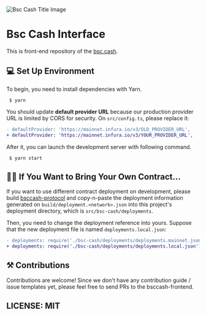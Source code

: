![Bsc Cash Title Image](https://raw.githubusercontent.com/Bsc-Cash/bsccash-protocol/master/assets/bg.jpeg)

# Bsc Cash  Interface

This is front-end repository of the [bsc.cash](https://bsc.cash/).

## 💻 Set Up Environment

To begin, you need to install dependencies with Yarn.

```
 $ yarn
```

You should update **default provider URL** because our production provider URL is limited by CORS for security.
On `src/config.ts`, please replace it:

```diff
- defaultProvider: 'https://mainnet.infura.io/v3/OLD_PROVIDER_URL',
+ defaultProvider: 'https://mainnet.infura.io/v3/YOUR_PROVIDER_URL',
```

After it, you can launch the development server with following command.

```
 $ yarn start
```

## 👩‍🌾 If You Want to Bring Your Own Contract...

If you want to use different contract deployment on development,
please build [bsccash-protocol](https://github.com/Bsc-Cash/bsccash-protocol) and copy-n-paste 
the deployment information generated on `build/deployment.<network>.json` into this project's deployment directory,
which is `src/bsc-cash/deployments`.

Then, you need to change the deployment reference into yours. Suppose that the new deployment file is named `deployments.local.json`:

```diff
- deployments: require('./bsc-cash/deployments/deployments.mainnet.json'),
+ deployments: require('./bsc-cash/deployments/deployments.local.json'),
```

## ⚒ Contributions

Contributions are welcome! Since we don't have any contribution guide / issue templates yet,
please feel free to send PRs to the bsccash-frontend.

## LICENSE: MIT